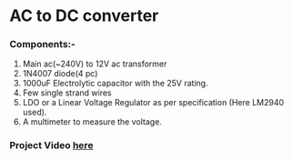 # AC to DC converter
### Components:-
1. Main ac(~240V) to 12V ac transformer 
2. 1N4007 diode(4 pc)
3. 1000uF Electrolytic capacitor with the 25V rating.
4. Few single strand wires
5. LDO or a Linear Voltage Regulator as per specification (Here LM2940 used).
6. A multimeter to measure the voltage.

### Project Video [here](https://drive.google.com/file/d/1J6afhVvsIMNjTNGno6DKOEi5Y3IsoQ0Q/view?usp=sharing)

